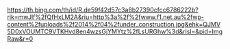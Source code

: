 https://th.bing.com/th/id/R.de59f42d57c3a8b27390cfcc6786222b?rik=mwJlf%2fQfHxLM2A&riu=http%3a%2f%2fwww.f1.net.au%2fwp-content%2fuploads%2f2014%2f04%2funder_construction.jpg&ehk=QJMV5D0xVOUMTC9VTKHvd8en4wzsGjYMYtz%2fLsURGhw%3d&risl=&pid=ImgRaw&r=0
